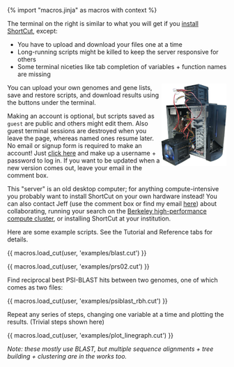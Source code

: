 {% import "macros.jinja" as macros with context %}

The terminal on the right is similar to what you will get if you [install ShortCut][1], except:

* You have to upload and download your files one at a time
* Long-running scripts might be killed to keep the server responsive for others
* Some terminal niceties like tab completion of variables + function names are missing

<img src="/static/server.png" style="float:right; width:150px;"></img>

You can upload your own genomes and gene lists, save and restore scripts,
and download results using the buttons under the terminal.

Making an account is optional, but scripts saved as `guest` are public and others might edit them.
Also guest terminal sessions are destroyed when you leave the page, whereas named ones resume later.
No email or signup form is required to make an account! Just [click here][3] and make up a username + password to log in.
If you want to be updated when a new version comes out, leave your email in the comment box.

This "server" is an old desktop computer; for anything
compute-intensive you probably want to install ShortCut on your own hardware
instead! You can also contact Jeff (use the comment box or find my email
[here][4]) about collaborating, running your search on the [Berkeley
high-performance compute cluster][2], or installing ShortCut at your institution.

<!--
Here are some cut scripts. Press the `Load` button to load one in the terminal,
then type `result` to run it. You can also run intermediate variables or redefine them.
Try changing some numbers.
-->

Here are some example scripts. See the Tutorial and Reference tabs for details.

{{ macros.load_cut(user, 'examples/blast.cut') }}

{{ macros.load_cut(user, 'examples/prs02.cut') }}

Find reciprocal best PSI-BLAST hits between two genomes,
one of which comes as two files:

{{ macros.load_cut(user, 'examples/psiblast_rbh.cut') }}

Repeat any series of steps, changing one variable at a time and plotting the results.
(Trivial steps shown here)

{{ macros.load_cut(user, 'examples/plot_linegraph.cut') }}

_Note: these mostly use BLAST, but multiple sequence alignments +
tree building + clustering are in the works too._

[1]: https://github.com/jefdaj/shortcut
[2]: https://research-it.berkeley.edu/services/high-performance-computing
[3]: /user
[4]: http://niyogilab.berkeley.edu/lab-directory
